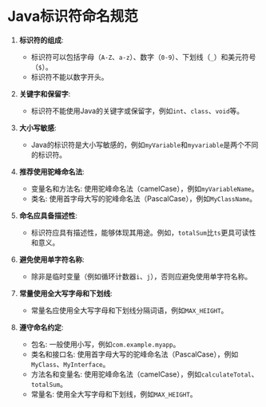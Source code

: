 # Java标识符命名规范

1. **标识符的组成**:
    - 标识符可以包括字母（`A-Z`、`a-z`）、数字（`0-9`）、下划线（`_`）和美元符号（`$`）。
    - 标识符不能以数字开头。

2. **关键字和保留字**:
    - 标识符不能使用Java的关键字或保留字，例如`int`、`class`、`void`等。

3. **大小写敏感**:
    - Java的标识符是大小写敏感的，例如`myVariable`和`myvariable`是两个不同的标识符。

4. **推荐使用驼峰命名法**:
    - 变量名和方法名: 使用驼峰命名法（camelCase），例如`myVariableName`。
    - 类名: 使用首字母大写的驼峰命名法（PascalCase），例如`MyClassName`。

5. **命名应具备描述性**:
    - 标识符应具有描述性，能够体现其用途。例如，`totalSum`比`ts`更具可读性和意义。

6. **避免使用单字符名称**:
    - 除非是临时变量（例如循环计数器`i`、`j`），否则应避免使用单字符名称。

7. **常量使用全大写字母和下划线**:
    - 常量名应使用全大写字母和下划线分隔词语，例如`MAX_HEIGHT`。

8. **遵守命名约定**:
    - 包名: 一般使用小写，例如`com.example.myapp`。
    - 类名和接口名: 使用首字母大写的驼峰命名法（PascalCase），例如`MyClass`、`MyInterface`。
    - 方法名和变量名: 使用驼峰命名法（camelCase），例如`calculateTotal`、`totalSum`。
    - 常量名: 使用全大写字母和下划线，例如`MAX_HEIGHT`。

